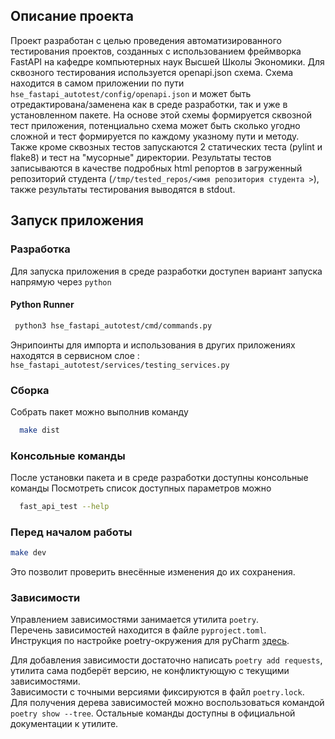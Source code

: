 ## Описание проекта

Проект разработан с целью проведения автоматизированного тестирования проектов, 
созданных с использованием фреймворка FastAPI на кафедре компьютерных наук Высшей Школы Экономики.
Для сквозного тестирования используется openapi.json схема.
Схема находится в самом приложении по пути ` hse_fastapi_autotest/config/openapi.json`
и может быть отредактирована/заменена как в среде разработки, так и уже в установленном пакете.
На основе этой схемы формируется сквозной тест приложения, 
потенциально схема может быть сколько угодно сложной и тест формируется по каждому указному пути и методу.
Также кроме сквозных тестов запускаются 2 статических теста (pylint и flake8) и тест на "мусорные" директории.
Результаты тестов записываются в качестве подробных html репортов в загруженный репозиторий студента 
(`/tmp/tested_repos/<имя репозитория студента >`), также результаты тестирования выводятся в stdout.

## Запуск приложения

### Разработка

Для запуска приложения в среде разработки доступен вариант запуска напрямую через `python`

#### Python Runner

```bash
 python3 hse_fastapi_autotest/cmd/commands.py
```

Энрипоинты для импорта и использования в других
приложениях находятся в сервисном слое :` hse_fastapi_autotest/services/testing_services.py`

### Сборка

Собрать пакет можно выполнив команду

```bash
  make dist
```

### Консольные команды

После установки пакета и в среде разработки доступны консольные команды
Посмотреть список доступных параметров можно

```bash
  fast_api_test --help 
```

### Перед началом работы

```bash
make dev
```

Это позволит проверить внесённые изменения до их сохранения.

### Зависимости

Управлением зависимостями занимается утилита `poetry`. \
Перечень зависимостей находится в файле `pyproject.toml`. \
Инструкция по настройке poetry-окружения для
pyCharm [здесь](https://www.jetbrains.com/help/pycharm/poetry.html).

Для добавления зависимости достаточно написать `poetry add requests`, утилита сама подберёт версию,
не конфликтующую с текущими зависимостями. \
Зависимости с точными версиями фиксируются в файл `poetry.lock`. \
Для получения дерева зависимостей можно воспользоваться командой `poetry show --tree`. Остальные
команды доступны в официальной документации к утилите.

